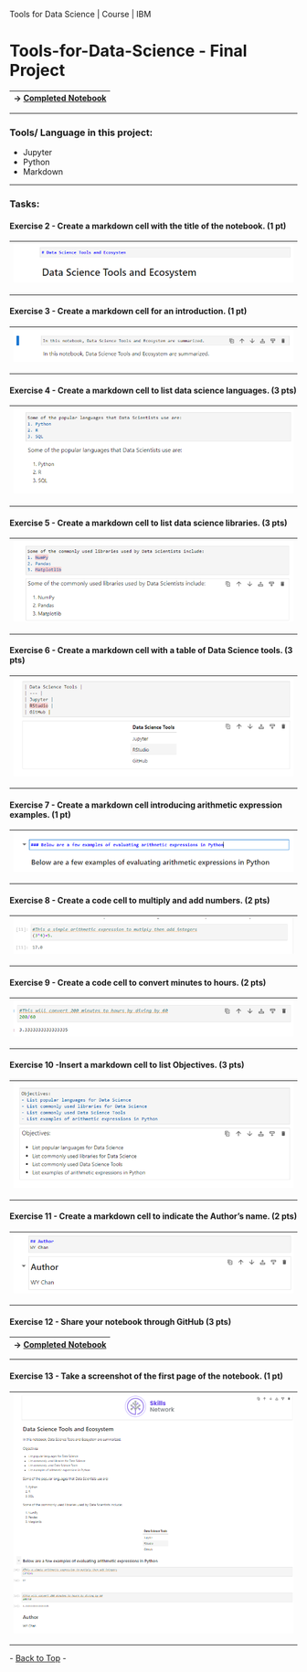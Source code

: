 <span id="top">Tools for Data Science | Course | IBM</span>

# Tools-for-Data-Science - Final Project

| → [Completed Notebook](https://github.com/wy-chan/Tools-for-Data-Science/blob/main/DataScienceEcosystem.ipynb) |
|---|

---

### Tools/ Language in this project: 
- Jupyter
- Python
- Markdown

---

### Tasks: 
#### Exercise 2 - Create a markdown cell with the title of the notebook. (1 pt)
|![title](https://github.com/wy-chan/Tools-for-Data-Science/blob/main/screenshots/2-title.png)|
| --- |

---

#### Exercise 3 - Create a markdown cell for an introduction. (1 pt)
|![intro](https://github.com/wy-chan/Tools-for-Data-Science/blob/main/screenshots/3-intro.png)|
| --- |

---

#### Exercise 4 - Create a markdown cell to list data science languages. (3 pts)
|![ds languages](https://github.com/wy-chan/Tools-for-Data-Science/blob/main/screenshots/4-dslanguages.png)|
| --- |

---

#### Exercise 5 - Create a markdown cell to list data science libraries. (3 pts)
|![ds libraries](https://github.com/wy-chan/Tools-for-Data-Science/blob/main/screenshots/5-dslibraries.png)|
| --- |

---

#### Exercise 6 - Create a markdown cell with a table of Data Science tools. (3 pts)
|![ds tools](https://github.com/wy-chan/Tools-for-Data-Science/blob/main/screenshots/6-dstools.png)|
| --- |

---

#### Exercise 7 - Create a markdown cell introducing arithmetic expression examples. (1 pt)
|![intro arithmetic](https://github.com/wy-chan/Tools-for-Data-Science/blob/main/screenshots/7-introarithmetic.png)|
| --- |

---

#### Exercise 8 - Create a code cell to multiply and add numbers. (2 pts)
|![multiply and add integers](https://github.com/wy-chan/Tools-for-Data-Science/blob/main/screenshots/8-multiplyandaddintegers.png)|
| --- |

---

#### Exercise 9 - Create a code cell to convert minutes to hours. (2 pts)
|![minutes to hours](https://github.com/wy-chan/Tools-for-Data-Science/blob/main/screenshots/9-hourstominutes.png)|
| --- |

---

#### Exercise 10 -Insert a markdown cell to list Objectives. (3 pts)
| ![objectives](https://github.com/wy-chan/Tools-for-Data-Science/blob/main/screenshots/10-objectives.png)|
| --- |

---

#### Exercise 11 - Create a markdown cell to indicate the Author’s name. (2 pts)
|![author details](https://github.com/wy-chan/Tools-for-Data-Science/blob/main/screenshots/11-authordetails.png)
| --- |

---

#### Exercise 12 - Share your notebook through GitHub (3 pts)
| → [Completed Notebook](https://github.com/wy-chan/Tools-for-Data-Science/blob/main/DataScienceEcosystem.ipynb) |
|---|

---

#### Exercise 13 - Take a screenshot of the first page of the notebook. (1 pt)

| ![notebook](https://github.com/wy-chan/Tools-for-Data-Science/blob/main/screenshots/1-notebook.png) |
| --- |

---

<span Align="center"> - <a href="#top">Back to Top</a> - </span>

